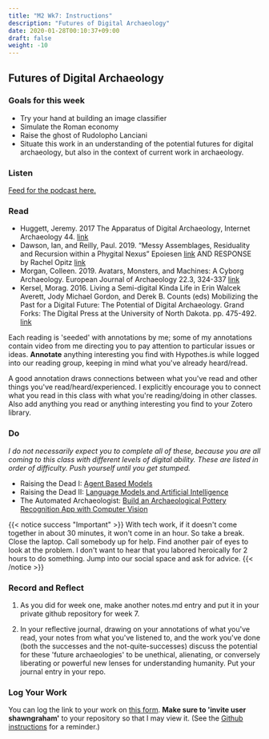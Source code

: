 ```yaml
---
title: "M2 Wk7: Instructions"
description: "Futures of Digital Archaeology"
date: 2020-01-28T00:10:37+09:00
draft: false
weight: -10
---
```

## Futures of Digital Archaeology

### Goals for this week

- Try your hand at building an image classifier
- Simulate the Roman economy
- Raise the ghost of Rudolopho Lanciani
- Situate this work in an understanding of the potential futures for digital archaeology, but also in the context of current work in archaeology.

### Listen

[Feed for the podcast here.](https://anchor.fm/s/1c3d3bfc/podcast/rss)

### Read

+ Huggett, Jeremy. 2017 The Apparatus of Digital Archaeology, Internet Archaeology 44. [link](https://doi.org/10.11141/ia.44.7)
+ Dawson, Ian, and Reilly, Paul. 2019. “Messy Assemblages, Residuality and Recursion within a Phygital Nexus” Epoiesen [link](http://dx.doi.org/10.22215/epoiesen/2019.4) AND RESPONSE by Rachel Opitz [link](https://epoiesen.library.carleton.ca/2019/07/26/messy-assemblages-response1/)
+ Morgan, Colleen. 2019. Avatars, Monsters, and Machines: A Cyborg Archaeology. European Journal of Archaeology 22.3, 324-337 [link](https://www.cambridge.org/core/journals/european-journal-of-archaeology/article/avatars-monsters-and-machines-a-cyborg-archaeology/CD467A5E5232B50D6CAA4D72091FCFA9/core-reader)
+ Kersel, Morag. 2016. Living a Semi-digital Kinda Life in Erin Walcek Averett, Jody Michael Gordon, and Derek B. Counts (eds) Mobilizing the Past for a Digital Future: The Potential of Digital Archaeology. Grand Forks: The Digital Press at the University of North Dakota. pp. 475-492. [link](https://digitalpressatund.files.wordpress.com/2016/09/5_1_kersel.pdf)

Each reading is 'seeded' with annotations by me; some of my annotations contain video from me directing you to pay attention to particular issues or ideas. **Annotate** anything interesting you find with Hypothes.is while logged into our reading group, keeping in mind what you've already heard/read.

A good annotation draws connections between what you've read and other things you've read/heard/experienced. I explicitly encourage you to connect what you read in this class with what you're reading/doing in other classes. Also add anything you read or anything interesting you find to your Zotero library.

### Do

_I do not necessarily expect you to complete all of these, because you are all coming to this class with different levels of digital ability. These are listed in order of difficulty. Push yourself until you get stumped._

- Raising the Dead I: [Agent Based Models](/week/7/abm)
- Raising the Dead II: [Language Models and Artificial Intelligence](/week/7/raise-the-dead-ii)
- The Automated Archaeologist: [Build an Archaeological Pottery Recognition App with Computer Vision](/week/7/computer-vision)

{{< notice success "Important" >}} With tech work, if it doesn't come together in about 30 minutes, it won't come in an hour. So take a break. Close the laptop. Call somebody up for help. Find another pair of eyes to look at the problem. I don't want to hear that you labored heroically for 2 hours to do something. Jump into our social space and ask for advice.
{{< /notice >}}

### Record and Reflect

1. As you did for week one, make another notes.md entry and put it in your private github repository for week 7.

2. In your reflective journal, drawing on your annotations of what you've read, your notes from what you've listened to, and the work you've done (both the successes and the not-quite-successes) discuss the potential for these 'future archaeologies' to be unethical, alienating, or conversely liberating or powerful new lenses for understanding humanity. Put your journal entry in your repo.

### Log Your Work

You can log the link to your work on [this form](https://forms.gle/9BMvFeFda9qq36fAA). **Make sure to 'invite user shawngraham'** to your repository so that I may view it. (See the [Github instructions](/week/1/github) for a reminder.)
